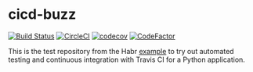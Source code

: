 # cicd-buzz

[![Build Status](https://travis-ci.org/TheSanchouz/cicd-buzz.svg?branch=master)](https://travis-ci.org/TheSanchouz/cicd-buzz)
[![CircleCI](https://circleci.com/gh/TheSanchouz/cicd-buzz.svg?style=svg)](https://circleci.com/gh/TheSanchouz/cicd-buzz)
[![codecov](https://codecov.io/gh/TheSanchouz/cicd-buzz/branch/master/graph/badge.svg)](https://codecov.io/gh/TheSanchouz/cicd-buzz)
[![CodeFactor](https://www.codefactor.io/repository/github/thesanchouz/cicd-buzz/badge)](https://www.codefactor.io/repository/github/thesanchouz/cicd-buzz)

This is the test repository from the Habr [example][1] to try out automated testing and continuous integration with Travis CI for a Python application.

<!-- LINKS -->
[1]: https://habr.com/ru/company/southbridge/blog/329262/
